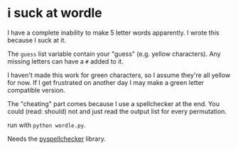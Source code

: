 # i suck at wordle

I have a complete inability to make 5 letter words apparently. I wrote this because I suck at it.

The `guess` list variable contain your "guess" (e.g. yellow characters). Any missing letters can have a `#` added to it.

I haven't made this work for green characters, so I assume they're all yellow for now.
If I get frustrated on another day I may make a green letter compatible version.

The "cheating" part comes because I use a spellchecker at the end. You could (read: should) not and just read the output list for every permutation.

run with `python wordle.py`. 

Needs the [pyspellchecker](https://pyspellchecker.readthedocs.io/en/latest/) library.

